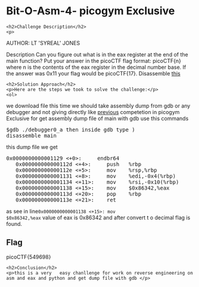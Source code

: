 
<!DOCTYPE html>
<html>

<body>
    <h1>Bit-O-Asm-4- picogym Exclusive</h1>

    <h2>Challenge Description</h2>
    <p> 
AUTHOR: LT 'SYREAL' JONES

Description
Can you figure out what is in the eax register at the end of the main function? Put your answer in the picoCTF flag format: picoCTF{n} where n is the contents of the eax register in the decimal number base. If the answer was 0x11 your flag would be picoCTF{17}.
Disassemble <a href="https://phantom1ss.github.io/blog/2024/practice/picoctf/GDBbabystep1/debugger0_a">this</a>
</p>

    <h2>Solution Approach</h2>
    <p>Here are the steps we took to solve the challenge:</p>
    <ol>
 we download file this time we should take assembly dump from gdb or any debugger and not giving directly like <a href="https://phantom1ss.github.io/blog/?q=Bit-O-Asm-4">previous</a> competetion in picogym Exclusive
for get assembly dump file of main with gdb use this commands<pre>$gdb ./debugger0_a   then inside gdb type ) disassemble main</pre>      this dump file we get
<pre>
0x0000000000001129 <+0>:     endbr64
   0x000000000000112d <+4>:     push   %rbp
   0x000000000000112e <+5>:     mov    %rsp,%rbp
   0x0000000000001131 <+8>:     mov    %edi,-0x4(%rbp)
   0x0000000000001134 <+11>:    mov    %rsi,-0x10(%rbp)
   0x0000000000001138 <+15>:    mov    $0x86342,%eax
   0x000000000000113d <+20>:    pop    %rbp 
   0x000000000000113e <+21>:    ret
</pre>
as see in line<code>0x0000000000001138 <+15>:    mov    $0x86342,%eax</code>
value of eax is 0x86342 and after convert t o decimal  flag is found.
<br>
    <h2>Flag</h2>
    <p class="flag">picoCTF{549698}
</p>

    <h2>Conclusion</h2>
    <p>this is a very   easy chanllenge for work on reverse engineering on asm and eax and python and get dump file with gdb </p>
</body>
</html>





